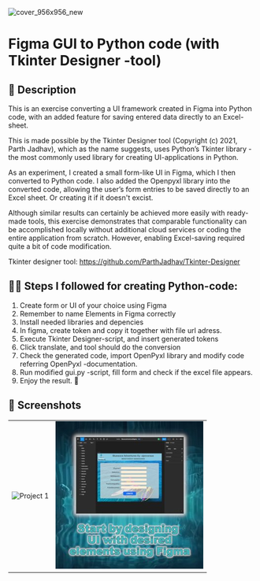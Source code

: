 
![cover_956x956_new](https://github.com/user-attachments/assets/6a26a834-dee0-4b4f-841b-81e49924959b)

# Figma GUI to Python code (with Tkinter Designer -tool)

## 📌 Description 

This is an exercise converting a UI framework created in Figma into Python code, with an added feature for saving entered data directly to an Excel-sheet.

This is made possible by the Tkinter Designer tool (Copyright (c) 2021, Parth Jadhav), which as the name suggests, uses Python’s Tkinter library -the most commonly used library for creating UI-applications in Python.

As an experiment, I created a small form-like UI in Figma, which I then converted to Python code. I also added the Openpyxl library into the converted code, allowing the user’s form entries to be saved directly to an Excel sheet. Or creating it if it doesn't excist.

Although similar results can certainly be achieved more easily with ready-made tools, this exercise demonstrates that comparable functionality can be accomplished locally without additional cloud services or coding the entire application from scratch. However, enabling Excel-saving required quite a bit of code modification.

Tkinter designer tool: https://github.com/ParthJadhav/Tkinter-Designer

## 👨‍🏫 Steps I followed for creating Python-code:

1. Create form or UI of your choice using Figma
2. Remember to name Elements in Figma correctly
3. Install needed libraries and depencies
4. In figma, create token and copy it together with file url adress.
5. Execute Tkinter Designer-script, and insert generated tokens
6. Click translate, and tool should do the conversion
7. Check the generated code, import OpenPyxl library and modify code referring OpenPyxl -documentation.
8. Run modified gui.py -script, fill form and check if the excel file appears.
9. Enjoy the result. 🙂

## 🥅 Screenshots

<table>
  <tr>
    <td>
      <img src="assets/image1.jpg" alt="Project 1" width="300" />
    </td>
    <td>
      <img src="assets/image2.jpg" alt="Project 2" width="300" />
    </td>
  </tr>
</table>

